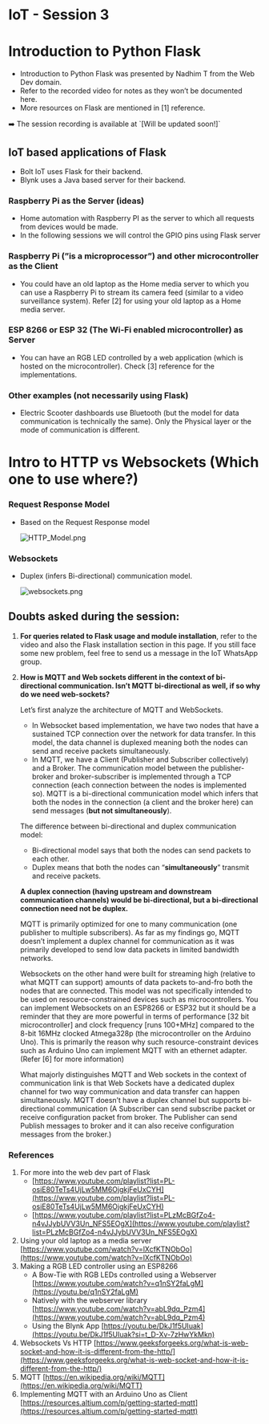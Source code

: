 # IoT - Session 3

# Introduction to Python Flask

- Introduction to Python Flask was presented by Nadhim T from the Web Dev domain.
- Refer to the recorded video for notes as they won’t be documented here.
- More resources on Flask are mentioned in [1] reference.

<aside>
➡️ The session recording is available at `[Will be updated soon!]`

</aside>

## IoT based applications of Flask

- Bolt IoT uses Flask for their backend.
- Blynk uses a Java based server for their backend.

### Raspberry Pi as the Server (ideas)

- Home automation with Raspberry PI as the server to which all requests from devices would be made.
- In the following sessions we will control the GPIO pins using Flask server

### Raspberry Pi (”is a microprocessor”) and other microcontroller as the Client

- You could have an old laptop as the Home media server to which you can use a Raspberry Pi to stream its camera feed (similar to a video surveillance system). Refer [2] for using your old laptop as a Home media server.

### ESP 8266 or ESP 32 (The Wi-Fi enabled microcontroller) as Server

- You can have an RGB LED controlled by a web application (which is hosted on the microcontroller). Check [3] reference for the implementations.

### Other examples (not necessarily using Flask)

- Electric Scooter dashboards use Bluetooth (but the model for data communication is technically the same). Only the Physical layer or the mode of communication is different.

# Intro to HTTP vs Websockets (Which one to use where?)

### Request Response Model

- Based on the Request Response model
    
    ![HTTP_Model.png](assets/HTTP_Model.png)
    

### Websockets

- Duplex (infers Bi-directional) communication model.
    
    ![websockets.png](assets/websockets.png)
    

## Doubts asked during the session:

1. **For queries related to Flask usage and module installation**, refer to the video and also the Flask installation section in this page. If you still face some new problem, feel free to send us a message in the IoT WhatsApp group.
2. **How is MQTT and Web sockets different in the context of bi-directional communication. Isn’t MQTT bi-directional as well, if so why do we need web-sockets?**
    
    Let’s first analyze the architecture of MQTT and WebSockets.
    
    - In Websocket based implementation, we have two nodes that have a sustained TCP connection over the network for data transfer. In this model, the data channel is duplexed meaning both the nodes can send and receive packets simultaneously.
    - In MQTT, we have a Client (Publisher and Subscriber collectively) and a Broker. The communication model between the publisher-broker and broker-subscriber is implemented through a TCP connection (each connection between the nodes is implemented so). MQTT is a bi-directional communication model which infers that both the nodes in the connection (a client and the broker here) can send messages (**but not simultaneously**).
    
    The difference between bi-directional and duplex communication model:
    
    - Bi-directional model says that both the nodes can send packets to each other.
    - Duplex means that both the nodes can “**simultaneously**” transmit and receive packets.
    
    **A duplex connection (having upstream and downstream communication channels) would be bi-directional, but a bi-directional connection need not be duplex.**
    
    MQTT is primarily optimized for one to many communication (one publisher to multiple subscribers). As far as my findings go, MQTT doesn’t implement a duplex channel for communication as it was primarily developed to send low data packets in limited bandwidth networks.
    
    Websockets on the other hand were built for streaming high (relative to what MQTT can support) amounts of data packets to-and-fro both the nodes that are connected. This model was not specifically intended to be used on resource-constrained devices such as microcontrollers. You can implement Websockets on an ESP8266 or ESP32 but it should be a reminder that they are more powerful in terms of performance [32 bit microcontroller] and clock frequency [runs 100+MHz] compared to the 8-bit 16MHz clocked Atmega328p (the microcontroller on the Arduino Uno). This is primarily the reason why such resource-constraint devices such as Arduino Uno can implement MQTT with an ethernet adapter. (Refer [6] for more information)
    
    What majorly distinguishes MQTT and Web sockets in the context of communication link is that Web Sockets have a dedicated duplex channel for two way communication and data transfer can happen simultaneously. MQTT doesn’t have a duplex channel but supports bi-directional communication (A Subscriber can send subscribe packet or receive configuration packet from broker. The Publisher can send Publish messages to broker and it can also receive configuration messages from the broker.)
    

### References

1. For more into the web dev part of Flask
    - [https://www.youtube.com/playlist?list=PL-osiE80TeTs4UjLw5MM6OjgkjFeUxCYH](https://www.youtube.com/playlist?list=PL-osiE80TeTs4UjLw5MM6OjgkjFeUxCYH)
    - [https://www.youtube.com/playlist?list=PLzMcBGfZo4-n4vJJybUVV3Un_NFS5EOgX](https://www.youtube.com/playlist?list=PLzMcBGfZo4-n4vJJybUVV3Un_NFS5EOgX)
2. Using your old laptop as a media server [https://www.youtube.com/watch?v=lXcfKTNObOo](https://www.youtube.com/watch?v=lXcfKTNObOo) 
3. Making a RGB LED controller using an ESP8266
    - A Bow-Tie with RGB LEDs controlled using a Webserver [https://www.youtube.com/watch?v=q1nSY2faLgM](https://youtu.be/q1nSY2faLgM)
    - Natively with the webserver library [https://www.youtube.com/watch?v=abL9dq_Pzm4](https://www.youtube.com/watch?v=abL9dq_Pzm4)
    - Using the Blynk App [https://youtu.be/DkJ1f5UIuak](https://youtu.be/DkJ1f5UIuak?si=t_D-Xv-7zHwYkMkn)
4. Websockets Vs HTTP [https://www.geeksforgeeks.org/what-is-web-socket-and-how-it-is-different-from-the-http/](https://www.geeksforgeeks.org/what-is-web-socket-and-how-it-is-different-from-the-http/) 
5. MQTT [https://en.wikipedia.org/wiki/MQTT](https://en.wikipedia.org/wiki/MQTT)
6. Implementing MQTT with an Arduino Uno as Client [https://resources.altium.com/p/getting-started-mqtt](https://resources.altium.com/p/getting-started-mqtt)